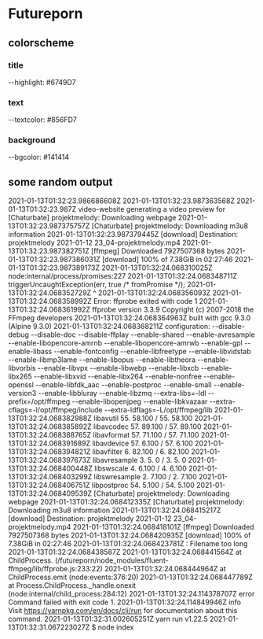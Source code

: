 # Futureporn

## colorscheme

### title

--highlight: #6749D7

### text

--textcolor: #856FD7

### background

--bgcolor: #141414

## some random output

2021-01-13T01:32:23.986686608Z
2021-01-13T01:32:23.987363568Z 2021-01-13T01:32:23.987Z video-website generating a video preview for [Chaturbate] projektmelody: Downloading webpage
2021-01-13T01:32:23.987375757Z [Chaturbate] projektmelody: Downloading m3u8 information
2021-01-13T01:32:23.987379445Z [download] Destination: projektmelody 2021-01-12 23_04-projektmelody.mp4
2021-01-13T01:32:23.987382751Z
[ffmpeg] Downloaded 7927507368 bytes
2021-01-13T01:32:23.987386031Z
[download] 100% of 7.38GiB in 02:27:46
2021-01-13T01:32:23.987389173Z
2021-01-13T01:32:24.068310025Z node:internal/process/promises:227
2021-01-13T01:32:24.068348711Z triggerUncaughtException(err, true /* fromPromise */);
2021-01-13T01:32:24.068352729Z ^
2021-01-13T01:32:24.068356093Z
2021-01-13T01:32:24.068358992Z Error: ffprobe exited with code 1
2021-01-13T01:32:24.068361992Z ffprobe version 3.3.9 Copyright (c) 2007-2018 the FFmpeg developers
2021-01-13T01:32:24.068364963Z built with gcc 9.3.0 (Alpine 9.3.0)
2021-01-13T01:32:24.068368211Z configuration: --disable-debug --disable-doc --disable-ffplay --enable-shared --enable-avresample --enable-libopencore-amrnb --enable-libopencore-amrwb --enable-gpl --enable-libass --enable-fontconfig --enable-libfreetype --enable-libvidstab --enable-libmp3lame --enable-libopus --enable-libtheora --enable-libvorbis --enable-libvpx --enable-libwebp --enable-libxcb --enable-libx265 --enable-libxvid --enable-libx264 --enable-nonfree --enable-openssl --enable-libfdk_aac --enable-postproc --enable-small --enable-version3 --enable-libbluray --enable-libzmq --extra-libs=-ldl --prefix=/opt/ffmpeg --enable-libopenjpeg --enable-libkvazaar --extra-cflags=-I/opt/ffmpeg/include --extra-ldflags=-L/opt/ffmpeg/lib
2021-01-13T01:32:24.068382988Z libavutil 55. 58.100 / 55. 58.100
2021-01-13T01:32:24.068385892Z libavcodec 57. 89.100 / 57. 89.100
2021-01-13T01:32:24.068388765Z libavformat 57. 71.100 / 57. 71.100
2021-01-13T01:32:24.068391689Z libavdevice 57. 6.100 / 57. 6.100
2021-01-13T01:32:24.068394821Z libavfilter 6. 82.100 / 6. 82.100
2021-01-13T01:32:24.068397673Z libavresample 3. 5. 0 / 3. 5. 0
2021-01-13T01:32:24.068400448Z libswscale 4. 6.100 / 4. 6.100
2021-01-13T01:32:24.068403299Z libswresample 2. 7.100 / 2. 7.100
2021-01-13T01:32:24.068406751Z libpostproc 54. 5.100 / 54. 5.100
2021-01-13T01:32:24.068409539Z [Chaturbate] projektmelody: Downloading webpage
2021-01-13T01:32:24.068412335Z [Chaturbate] projektmelody: Downloading m3u8 information
2021-01-13T01:32:24.068415217Z [download] Destination: projektmelody 2021-01-12 23_04-projektmelody.mp4
2021-01-13T01:32:24.068418101Z
[ffmpeg] Downloaded 7927507368 bytes
2021-01-13T01:32:24.068420935Z
[download] 100% of 7.38GiB in 02:27:46
2021-01-13T01:32:24.068423781Z : Filename too long
2021-01-13T01:32:24.068438587Z
2021-01-13T01:32:24.068441564Z at ChildProcess.<anonymous> (/futureporn/node_modules/fluent-ffmpeg/lib/ffprobe.js:233:22)
2021-01-13T01:32:24.068444964Z at ChildProcess.emit (node:events:376:20)
2021-01-13T01:32:24.068447789Z at Process.ChildProcess._handle.onexit (node:internal/child_process:284:12)
2021-01-13T01:32:24.114378707Z error Command failed with exit code 1.
2021-01-13T01:32:24.114849946Z info Visit https://yarnpkg.com/en/docs/cli/run for documentation about this command.
2021-01-13T01:32:31.002605251Z yarn run v1.22.5
2021-01-13T01:32:31.067223027Z $ node index
